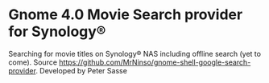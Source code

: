 # Gnome 4.0 Movie Search provider for Synology®
Searching for movie titles on Synology® NAS including offline search (yet to come). Source https://github.com/MrNinso/gnome-shell-google-search-provider.  Developed by Peter Sasse
